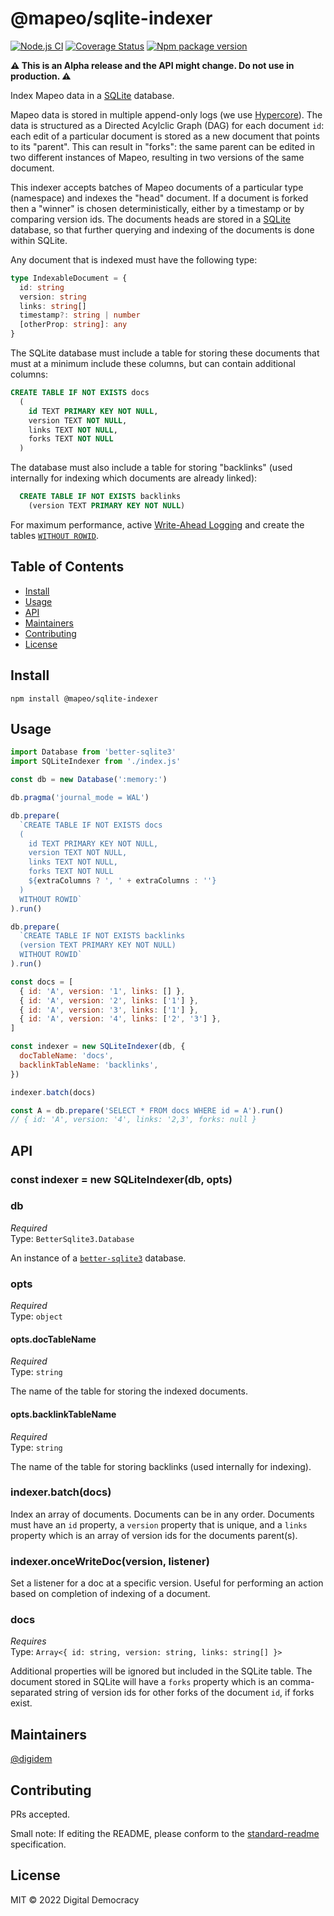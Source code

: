 # @mapeo/sqlite-indexer

[![Node.js CI](https://github.com/digidem/mapeo-sqlite-indexer/workflows/Node.js%20CI/badge.svg)](https://github.com/digidem/mapeo-sqlite-indexer/actions/workflows/node.js.yml)
[![Coverage Status](https://coveralls.io/repos/github/digidem/mapeo-sqlite-indexer/badge.svg)](https://coveralls.io/github/digidem/mapeo-sqlite-indexer)
[![Npm package version](https://img.shields.io/npm/v/@mapeo/sqlite-indexer)](https://npmjs.com/package/@mapeo/sqlite-indexer)

**⚠️ This is an Alpha release and the API might change. Do not use in
production. ⚠️**

Index Mapeo data in a [SQLite](https://sqlite.org/) database.

Mapeo data is stored in multiple append-only logs (we use [Hypercore](https://github.com/hypercore-protocol/hypercore-next)). The data is structured as a Directed Acylclic Graph (DAG) for each document `id`: each edit of a particular document is stored as a new document that points to its "parent". This can result in "forks": the same parent can be edited in two different instances of Mapeo, resulting in two versions of the same document.

This indexer accepts batches of Mapeo documents of a particular type (namespace) and indexes the "head" document. If a document is forked then a "winner" is chosen deterministically, either by a timestamp or by comparing version ids. The documents heads are stored in a [SQLite](https://sqlite.org/) database, so that further querying and indexing of the documents is done within SQLite.

Any document that is indexed must have the following type:

```ts
type IndexableDocument = {
  id: string
  version: string
  links: string[]
  timestamp?: string | number
  [otherProp: string]: any
}
```

The SQLite database must include a table for storing these documents that must at a minimum include these columns, but can contain additional columns:

```sql
CREATE TABLE IF NOT EXISTS docs
  (
    id TEXT PRIMARY KEY NOT NULL,
    version TEXT NOT NULL,
    links TEXT NOT NULL,
    forks TEXT NOT NULL
  )
```

The database must also include a table for storing "backlinks" (used internally for indexing which documents are already linked):

```sql
  CREATE TABLE IF NOT EXISTS backlinks
    (version TEXT PRIMARY KEY NOT NULL)
```

For maximum performance, active [Write-Ahead Logging](https://sqlite.org/wal.html) and create the tables [`WITHOUT ROWID`](https://sqlite.org/withoutrowid.html).

## Table of Contents

- [Install](#install)
- [Usage](#usage)
- [API](#api)
- [Maintainers](#maintainers)
- [Contributing](#contributing)
- [License](#license)

## Install

```
npm install @mapeo/sqlite-indexer
```

## Usage

```js
import Database from 'better-sqlite3'
import SQLiteIndexer from './index.js'

const db = new Database(':memory:')

db.pragma('journal_mode = WAL')

db.prepare(
  `CREATE TABLE IF NOT EXISTS docs
  (
    id TEXT PRIMARY KEY NOT NULL,
    version TEXT NOT NULL,
    links TEXT NOT NULL,
    forks TEXT NOT NULL
    ${extraColumns ? ', ' + extraColumns : ''}
  )
  WITHOUT ROWID`
).run()

db.prepare(
  `CREATE TABLE IF NOT EXISTS backlinks
  (version TEXT PRIMARY KEY NOT NULL)
  WITHOUT ROWID`
).run()

const docs = [
  { id: 'A', version: '1', links: [] },
  { id: 'A', version: '2', links: ['1'] },
  { id: 'A', version: '3', links: ['1'] },
  { id: 'A', version: '4', links: ['2', '3'] },
]

const indexer = new SQLiteIndexer(db, {
  docTableName: 'docs',
  backlinkTableName: 'backlinks',
})

indexer.batch(docs)

const A = db.prepare('SELECT * FROM docs WHERE id = A').run()
// { id: 'A', version: '4', links: '2,3', forks: null }
```

## API

### const indexer = new SQLiteIndexer(db, opts)

### db

_Required_\
Type: `BetterSqlite3.Database`

An instance of a [`better-sqlite3`](https://github.com/JoshuaWise/better-sqlite3) database.

### opts

_Required_\
Type: `object`

#### opts.docTableName

_Required_\
Type: `string`

The name of the table for storing the indexed documents.

#### opts.backlinkTableName

_Required_\
Type: `string`

The name of the table for storing backlinks (used internally for indexing).

### indexer.batch(docs)

Index an array of documents. Documents can be in any order. Documents must have an `id` property, a `version` property that is unique, and a `links` property which is an array of version ids for the documents parent(s).

### indexer.onceWriteDoc(version, listener)

Set a listener for a doc at a specific version. Useful for performing an action based on completion of indexing of a document.

### docs

_Requires_\
Type: `Array<{ id: string, version: string, links: string[] }>`

Additional properties will be ignored but included in the SQLite table. The document stored in SQLite will have a `forks` property which is an comma-separated string of version ids for other forks of the document `id`, if forks exist.

## Maintainers

[@digidem](https://github.com/digidem)

## Contributing

PRs accepted.

Small note: If editing the README, please conform to the [standard-readme](https://github.com/RichardLitt/standard-readme) specification.

## License

MIT © 2022 Digital Democracy
